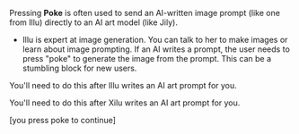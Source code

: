 
Pressing **Poke** is often used to send an AI-written image prompt (like one from Illu) directly to an AI art model (like Jily).

- Illu is expert at image generation. You can talk to her to make images or learn about image prompting. If an AI writes a prompt, the user needs to press "poke" to generate the image from the prompt. This can be a stumbling block for new users.

You'll need to do this after Illu writes an AI art prompt for you.

You'll need to do this after Xilu writes an AI art prompt for you.

[you press poke to continue]

